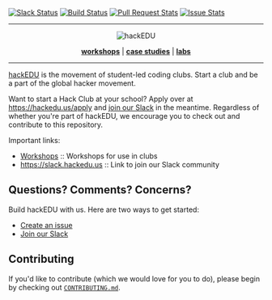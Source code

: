 <a name="top"></a>
[![Slack Status](https://slack.hackedu.us/badge.svg)](https://slack.hackedu.us)
[![Build Status](https://circleci.com/gh/hackedu/hackedu.svg?style=shield)](https://circleci.com/gh/hackedu/hackedu)
[![Pull Request Stats](http://issuestats.com/github/hackedu/hackedu/badge/pr?style=flat)](http://issuestats.com/github/hackedu/hackedu)
[![Issue Stats](http://issuestats.com/github/hackedu/hackedu/badge/issue?style=flat)](http://issuestats.com/github/hackedu/hackedu)

------------------------------------------------------------------------------

<p align="center"><img src="https://raw.githubusercontent.com/hackedu/meta/5243af92814b6daacadd66e1342ad073e023544c/logos/hackedu_letter_opaque.png" alt="hackEDU"/></p>
<p align="center">
<b><a href="workshops/">workshops</a></b>
|
<b><a href="case_studies/">case studies</a></b>
|
<b><a href="meta/labs/">labs</a></b>
</p>

-------------------------------------------------------------------------------

[hackEDU](https://hackedu.us) is the movement of student-led coding clubs. Start
a club and be a part of the global hacker movement.

Want to start a Hack Club at your school? Apply over at https://hackedu.us/apply
and [join our Slack](https://slack.hackedu.us) in the meantime. Regardless of
whether you're part of hackEDU, we encourage you to check out and contribute to
this repository.

Important links:

- [Workshops](workshops/) :: Workshops for use in clubs
- https://slack.hackedu.us :: Link to join our Slack community

## Questions? Comments? Concerns?

Build hackEDU with us. Here are two ways to get started:

- [Create an issue](https://github.com/hackedu/hackedu/issues)
- [Join our Slack](https://slack.hackedu.us)

## Contributing

If you'd like to contribute (which we would love for you to do), please begin by
checking out [`CONTRIBUTING.md`](CONTRIBUTING.md).
